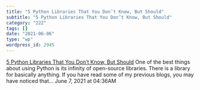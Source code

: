 ```yaml
---
title: "5 Python Libraries That You Don’t Know, But Should"
subtitle: "5 Python Libraries That You Don’t Know, But Should"
category: "222"
tags: []
date: "2021-06-06"
type: "wp"
wordpress_id: 2945
---
```

[ 5 Python Libraries That You Don’t Know, But Should](https://link.medium.com/xEjq6wILSgb)
 One of the best things about using Python is its infinity of open-source libraries. There is a library for basically anything. If you have read some of my previous blogs, you may have noticed that…
June 7, 2021 at 04:36AM